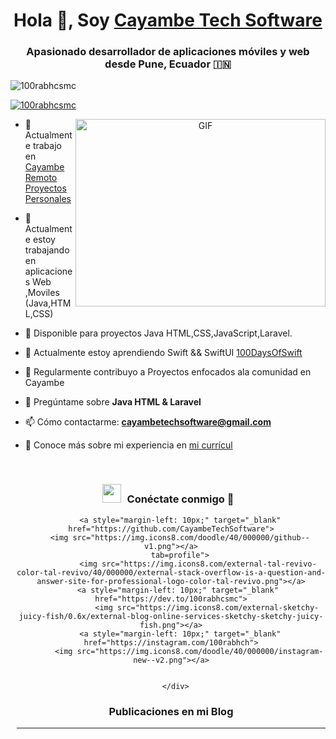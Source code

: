 <h1 align="center">Hola 👋, Soy <a href="https://100rabhcsmc.github.io/Me.io/" target="blank">Cayambe Tech Software </a></h1>

<h3 align="center">Apasionado desarrollador de aplicaciones móviles y web desde Pune, Ecuador &#127470;&#127475;</h3>

<p align="left"> <img src="https://komarev.com/ghpvc/?username=100rabhcsmc&label=Profile%20views&color=0e75b6&style=flat" alt="100rabhcsmc" /> </p>

<p align="left"> <a href="https://twitter.com/100rabhcsmc" target="blank"><img src="https://img.shields.io/twitter/follow/100rabhcsmc?logo=twitter&style=for-the-badge" alt="100rabhcsmc" /></a> </p>

<a target="_blank" align="center">
  <img align="right" top="500" height="300" width="400" alt="GIF" src="https://media.giphy.com/media/SWoSkN6DxTszqIKEqv/giphy.gif">
</a>

- 🔭 Actualmente trabajo en <a href="https://phoenix.tech/griffyn/" target="blank">Cayambe Remoto Proyectos Personales</a>

- 🌱 Actualmente estoy trabajando en aplicaciones Web ,Moviles  (Java,HTML,CSS)

- 🤝 Disponible para proyectos Java HTML,CSS,JavaScript,Laravel.

- 🌱 Actualmente estoy aprendiendo Swift && SwiftUI <a href="https://github.com/100rabhcsmc/100DaysOfSwift" target="blank">100DaysOfSwift</a>

- 📝 Regularmente contribuyo a Proyectos enfocados ala comunidad en Cayambe

- 💬 Pregúntame sobre **Java HTML & Laravel**

- 📫 Cómo contactarme: **cayambetechsoftware@gmail.com**

- 📄 Conoce más sobre mi experiencia en <a href="https://github.com/CayambeTechSoftware" target="blank">mi currícul</a>

<br/>
<h3 align="center" > <img src="https://media.giphy.com/media/iY8CRBdQXODJSCERIr/giphy.gif" width="30" height="30" style="margin-right: 10px;">Conéctate conmigo 🤝 </h3>

<p align="center">

 <div align="center"  class="icons-social" style="margin-left: 10px;">
       
        <a style="margin-left: 10px;" target="_blank" href="https://github.com/CayambeTechSoftware">
		<img src="https://img.icons8.com/doodle/40/000000/github--v1.png"></a>
		tab=profile">
				<img src="https://img.icons8.com/external-tal-revivo-color-tal-revivo/40/000000/external-stack-overflow-is-a-question-and-answer-site-for-professional-logo-color-tal-revivo.png"></a>
	   <a style="margin-left: 10px;" target="_blank" href="https://dev.to/100rabhcsmc">
					<img src="https://img.icons8.com/external-sketchy-juicy-fish/0.6x/external-blog-online-services-sketchy-sketchy-juicy-fish.png"></a>
        <a style="margin-left: 10px;" target="_blank" href="https://instagram.com/100rabhch">
			<img src="https://img.icons8.com/doodle/40/000000/instagram-new--v2.png"></a>
		
				
      </div>

</p>

### Publicaciones en mi Blog

<!-- BLOG-POST-LIST:START -->

<!-- BLOG-POST-LIST:END -->

---
